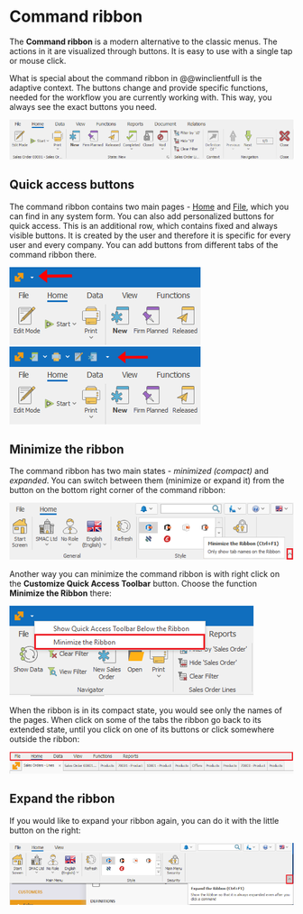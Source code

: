# Command ribbon 

The <b>Command ribbon</b> is a modern alternative to the classic menus. The actions in it are visualized through buttons. It is easy to use with a single tap or mouse click. 

What is special about the command ribbon in @@winclientfull is the adaptive context. The buttons change and provide specific functions, needed for the workflow you are currently working with. This way, you always see the exact buttons you need.
 
![The command ribbon](pictures/command-ribbon.png)

## Quick access buttons

The command ribbon contains two main pages - [Home](../introduction/workspace/main-menu.md) and [File](../introduction/workspace/file.md), which you can find in any system form. You can also add personalized buttons for quick access. This is an additional row, which contains fixed and always visible buttons. It is created by the user and therefore it is specific for every user and every company. You can add buttons from different tabs of the command ribbon there.

![Command ribbon home](pictures/ribbon-home.png)     ![Command ribbon file](pictures/ribbon-file.png) 

## Minimize the ribbon

The command ribbon has two main states - *minimized (compact)* and *expanded*. You can switch between them (minimize or expand it) from the button on the bottom right corner of the command ribbon:
 
![Minimize the ribbon with a button](pictures/minimize-ribbon-button.png) 

Another way you can minimize the command ribbon is with right click on the **Customize Quick Access Toolbar** button. Choose the function <b>Minimize the Ribbon</b> there:

![Minimize the ribbon with an action](pictures/minimize-ribbon-action.png) 

When the ribbon is in its compact state, you would see only the names of the pages. When click on some of the tabs the ribbon go back to its extended state, until you click on one of its buttons or click somewhere outside the ribbon:

![Minimized ribbon](pictures/minimized-ribbon.png) 

## Expand the ribbon 

If you would like to expand your ribbon again, you can do it with the little button on the right:

![Expand the ribbon](pictures/expand-ribbon.png) 
